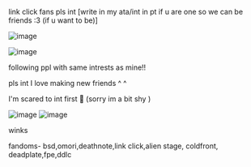 link click fans pls int [write in my ata/int in pt if u are one so we can be friends :3 (if u want to be)]


![image](https://github.com/user-attachments/assets/127449a0-0eae-4b25-9968-3259c477b068)

![image](https://github.com/user-attachments/assets/acb63900-52ad-419f-89e0-baded918f545)


following ppl with same intrests as mine!! 

pls int I love making new friends ^ ^


I'm scared to int first 🥀 (sorry im a bit shy )

![image](https://github.com/user-attachments/assets/63174262-0109-477b-9a4f-2a386fdb4285)
![image](https://github.com/user-attachments/assets/a2b0158d-88cf-4903-9cd3-5ebcb4a2ff5f)



winks 

fandoms- bsd,omori,deathnote,link click,alien stage, coldfront, deadplate,fpe,ddlc





